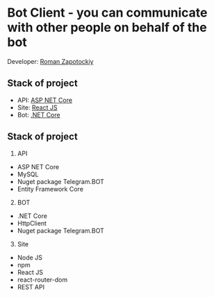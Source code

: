 # Bot Client - you can communicate with other people on behalf of the bot

Developer: [Roman Zapotockiy](https://t.me/dobbikov)

## Stack of project
- API: [ASP NET Core](./botClientApi)
- Site: [React JS](./botClientSite)
- Bot: [.NET Core](./botClientBot)

## Stack of project
1. API
  - ASP NET Core
  - MySQL
  - Nuget package Telegram.BOT
  - Entity Framework Core

2. BOT
  - .NET Core
  - HttpClient
  - Nuget package Telegram.BOT
3. Site
  - Node JS
  - npm
  - React JS
  - react-router-dom
  - REST API
